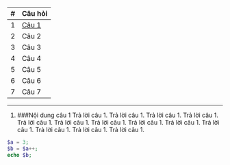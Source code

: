 |#|Câu hỏi|
| --- | --- |
|1|[Câu 1](#noi-dung-cau-1)|
|2|Câu 2|
|3|Câu 3|
|4|Câu 4|
|5|Câu 5|
|6|Câu 6|
|7|Câu 7|

---------

1. ###Nội dung câu 1
Trả lời câu 1. Trả lời câu 1. Trả lời câu 1. Trả lời câu 1. Trả lời câu 1.
Trả lời câu 1. Trả lời câu 1. Trả lời câu 1.
Trả lời câu 1. Trả lời câu 1.
Trả lời câu 1. Trả lời câu 1. Trả lời câu 1. 

```php
$a = 3;
$b = $a++;
echo $b;
```
